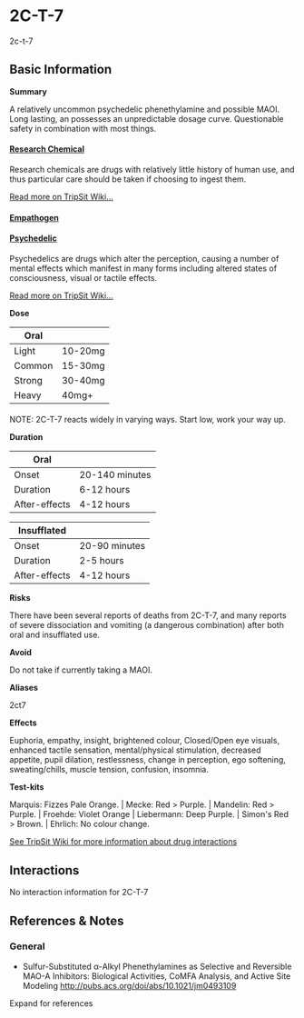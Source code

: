 # 2C-T-7

2c-t-7

## Basic Information

**Summary**

A relatively uncommon psychedelic phenethylamine and possible MAOI. Long lasting, an possesses an unpredictable dosage curve. Questionable safety in combination with most things.

#### [Research Chemical](/category/research-chemical)

Research chemicals are drugs with relatively little history of human use, and thus particular care should be taken if choosing to ingest them.

[Read more on TripSit Wiki...](#{category.wiki})

#### [Empathogen](/category/empathogen)

#### [Psychedelic](/category/psychedelic)

Psychedelics are drugs which alter the perception, causing a number of mental effects which manifest in many forms including altered states of consciousness, visual or tactile effects.

[Read more on TripSit Wiki...](#{category.wiki})

**Dose**

| Oral   |         |
| ------ | ------- |
| Light  | 10-20mg |
| Common | 15-30mg |
| Strong | 30-40mg |
| Heavy  | 40mg+   |

#### 

 NOTE: 2C-T-7 reacts widely in varying ways. Start low, work your way up.

**Duration**

| Oral          |                |
| ------------- | -------------- |
| Onset         | 20-140 minutes |
| Duration      | 6-12 hours     |
| After-effects | 4-12 hours     |

| Insufflated   |               |
| ------------- | ------------- |
| Onset         | 20-90 minutes |
| Duration      | 2-5 hours     |
| After-effects | 4-12 hours    |

**Risks**

There have been several reports of deaths from 2C-T-7, and many reports of severe dissociation and vomiting (a dangerous combination) after both oral and insufflated use.

**Avoid**

Do not take if currently taking a MAOI.

**Aliases**

2ct7  

**Effects**

Euphoria, empathy, insight, brightened colour, Closed/Open eye visuals, enhanced tactile sensation, mental/physical stimulation, decreased appetite, pupil dilation, restlessness, change in perception, ego softening, sweating/chills, muscle tension, confusion, insomnia.

**Test-kits**

Marquis: Fizzes Pale Orange. | Mecke: Red > Purple. | Mandelin: Red > Purple. | Froehde: Violet Orange | Liebermann: Deep Purple. | Simon's Red > Brown. | Ehrlich: No colour change.

[See TripSit Wiki for more information about drug interactions](http://combo.tripsit.me/)

## Interactions

No interaction information for 2C-T-7

## References & Notes

### General

* Sulfur-Substituted α-Alkyl Phenethylamines as Selective and Reversible MAO-A Inhibitors: Biological Activities, CoMFA Analysis, and Active Site Modeling <http://pubs.acs.org/doi/abs/10.1021/jm0493109>

Expand for references